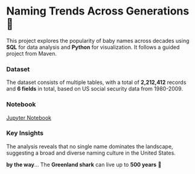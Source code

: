# Naming Trends Across Generations 👶

This project explores the popularity of baby names across decades using **SQL** for data analysis and **Python** for visualization. It follows a guided project from Maven.

### Dataset 
The dataset consists of multiple tables, with a total of **2,212,412** records and **6 fields** in total, based on US social security data from 1980-2009.

### Notebook
[Jupyter Notebook](https://nbviewer.org/github/stefanniagd/Baby_Name_Trend_Analysis/blob/main/baby_names_analysis-final.ipynb)


### Key Insights
The analysis reveals that no single name dominates the landscape, suggesting a broad and diverse naming culture in the United States.

**by the way**... The **Greenland shark** can live up to **500 years** 🦈
